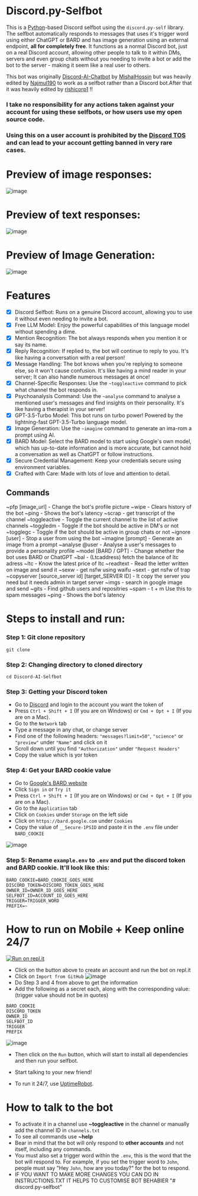 # Discord.py-Selfbot

This is a [Python](https://www.python.org)-based Discord selfbot using the `discord.py-self` library. The selfbot automatically responds to messages that uses it's trigger word using either ChatGPT or BARD and has image generation using an external endpoint, **all for completely free**. It functions as a normal Discord bot, just on a real Discord account, allowing other people to talk to it within DMs, servers and even group chats without you needing to invite a bot or add the bot to the server - making it seem like a real user to others.

This bot was originally [Discord-AI-Chatbot](https://github.com/mishalhossin/Discord-Chatbot-Gpt4Free/) by [MishalHossin](https://github.com/mishalhossin/) but was heavily edited by [Najmul190](https://github.com/najmul190) to work as a selfbot rather than a Discord bot.After that it was heavily edited by [rishicorp1](https://github.com/rishicorp1) !!

### <strong> I take no responsibility for any actions taken against your account for using these selfbots, or how users use my open source code.</strong>

### <strong>Using this on a user account is prohibited by the [Discord TOS](https://discord.com/terms) and can lead to your account getting banned in very rare cases.</strong>
# Preview of image responses:

![image](https://user-images.githubusercontent.com/91066601/236717834-e3f6939f-3641-425c-b9f7-424a38f86ac4.png)

# Preview of text responses:

![image](https://media.discordapp.net/attachments/1158446581721337877/1162558351385833563/image.png?ex=653c5fd6&is=6529ead6&hm=244175cda74c02f8dac556a36dd8a3fb7e9885e3d54a09a653cfb813bb037d58&=)

# Preview of Image Generation:

![image](https://cdn.discordapp.com/attachments/1157235534641496084/1162554826715054110/image.png?ex=653c5c8d&is=6529e78d&hm=e0899c3c597ee464233fbaa726878b4f1a4523535283357ac37eca2f49b40115&)

# Features

- [x] Discord Selfbot: Runs on a genuine Discord account, allowing you to use it without even needing to invite a bot.
- [x] Free LLM Model: Enjoy the powerful capabilities of this language model without spending a dime.
- [x] Mention Recognition: The bot always responds when you mention it or say its name.
- [x] Reply Recognition: If replied to, the bot will continue to reply to you. It's like having a conversation with a real person!
- [x] Message Handling: The bot knows when you're replying to someone else, so it won't cause confusion. It's like having a mind reader in your server; It can also handle numerous messages at once!
- [x] Channel-Specific Responses: Use the `~toggleactive` command to pick what channel the bot responds in.
- [x] Psychoanalysis Command: Use the `~analyse` command to analyse a mentioned user's messages and find insights on their personality. It's like having a therapist in your server!
- [x] GPT-3.5-Turbo Model: This bot runs on turbo power! Powered by the lightning-fast GPT-3.5-Turbo language model.
- [x] Image Generation: Use the `~imagine` command to generate an ima-rom a prompt using AI.
- [x] BARD Model: Select the BARD model to start using Google's own model, which has up-to-date information and is more accurate, but cannot hold a conversation as well as ChatGPT or follow instructions.
- [x] Secure Credential Management: Keep your credentials secure using environment variables.
- [x] Crafted with Care: Made with lots of love and attention to detail.

## Commands

~pfp [image_url] - Change the bot's profile picture 
~wipe - Clears history of the bot
~ping - Shows the bot's latency
~scrap - get transcript of the channel
~toggleactive - Toggle the current channel to the list of active channels
~toggledm - Toggle if the bot should be active in DM's or not
~togglegc - Toggle if the bot should be active in group chats or not
~ignore [user] - Stop a user from using the bot
~imagine [prompt] - Generate an image from a prompt
~analyse @user - Analyse a user's messages to provide a personality profile
~model [BARD / GPT] - Change whether the bot uses BARD or ChatGPT
~bal - (Ltcaddress) fetch the balance of ltc adress
~ltc - Know the latest price of ltc
~readtext - Read the letter written on image and send it 
~sexw - get nsfw using waifu
~sext - get nsfw of trap
~copyserver [source_server id] [target_SERVER ID]  - It copy the server you need but 
it needs admin in target server
~imgs - search in google image and send 
~gits - Find github users and repositries
~spam - t + m Use this to spam messages
~ping - Shows the bot's latency

# Steps to install and run:

### Step 1: Git clone repository

```
git clone 
```

### Step 2: Changing directory to cloned directory

```
cd Discord-AI-Selfbot
```

### Step 3: Getting your Discord token

- Go to [Discord](https://canary.discord.com) and login to the account you want the token of
- Press `Ctrl + Shift + I` (If you are on Windows) or `Cmd + Opt + I` (If you are on a Mac).
- Go to the `Network` tab
- Type a message in any chat, or change server
- Find one of the following headers: `"messages?limit=50"`, `"science"` or `"preview"` under `"Name"` and click on it
- Scroll down until you find `"Authorization"` under `"Request Headers"`
- Copy the value which is yor token

### Step 4: Get your BARD cookie value

- Go to [Google's BARD website](https://bard.google.com)
- Click `Sign in` or `Try it`
- Press `Ctrl + Shift + I` (If you are on Windows) or `Cmd + Opt + I` (If you are on a Mac).
- Go to the `Application` tab
- Click on `Cookies` under `Storage` on the left side
- Click on `https://bard.google.com` under `Cookies`
- Copy the value of `__Secure-1PSID` and paste it in the `.env` file under `BARD_COOKIE`

![image](https://media.discordapp.net/attachments/918997350238797855/1129414138347651122/image.png?width=481&height=357)

### Step 5: Rename `example.env` to `.env` and put the discord token and BARD cookie. It'll look like this:

```
BARD_COOKIE=BARD_COOKIE_GOES_HERE
DISCORD_TOKEN=DISCORD_TOKEN_GOES_HERE
OWNER_ID=OWNER_ID_GOES_HERE
SELFBOT_ID=ACCOUNT_ID_GOES_HERE
TRIGGER=TRIGGER_WORD
PREFIX=~
```
# How to run on Mobile + Keep online 24/7

[![Run on repl.it]()]()

- Click on the button above to create an account and run the bot on repl.it
- Click on `Import from GitHub`
  ![image]()
- Do Step 3 and 4 from above to get the information
- Add the following as a secret each, along with the corresponding value: (trigger value should not be in quotes)

```
BARD_COOKIE
DISCORD_TOKEN
OWNER_ID
SELFBOT_ID
TRIGGER
PREFIX
```

![image]()

- Then click on the `Run` button, which will start to install all dependencies and then run your selfbot.
- Start talking to your new friend!

- To run it 24/7, use [UptimeRobot](https://uptimerobot.com/).

# How to talk to the bot

- To activate it in a channel use **~toggleactive** in the channel or manually add the channel ID in `channels.txt`
- To see all commands use **~help**
- Bear in mind that the bot will only respond to **other accounts** and not itself, including any commands.
- You must also set a trigger word within the `.env`, this is the word that the bot will respond to. For example, if you set the trigger word to `John`, people must say "Hey `John`, how are you today?" for the bot to respond.
- IF YOU WANT TO MAKE MORE CHANGES YOU CAN DO IN INSTRUCTIONS.TXT IT HELPS TO CUSTOMISE BOT BEHABIER
"# discord.py-selfbot" 
